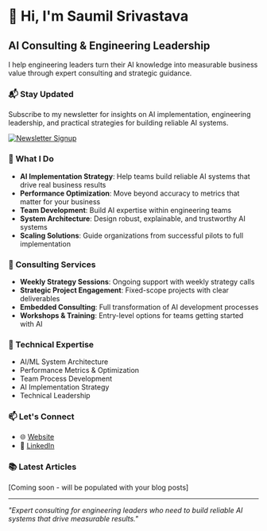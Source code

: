 # 👋 Hi, I'm Saumil Srivastava

## AI Consulting & Engineering Leadership

I help engineering leaders turn their AI knowledge into measurable business value through expert consulting and strategic guidance.

### 📬 Stay Updated
Subscribe to my newsletter for insights on AI implementation, engineering leadership, and practical strategies for building reliable AI systems.

[![Newsletter Signup](https://img.shields.io/badge/Subscribe_to_Newsletter-blue?style=for-the-badge)](https://www.saumilsrivastava.ai/newsletter)

### 🎯 What I Do

- **AI Implementation Strategy**: Help teams build reliable AI systems that drive real business results
- **Performance Optimization**: Move beyond accuracy to metrics that matter for your business
- **Team Development**: Build AI expertise within engineering teams
- **System Architecture**: Design robust, explainable, and trustworthy AI systems
- **Scaling Solutions**: Guide organizations from successful pilots to full implementation

### 💼 Consulting Services

- **Weekly Strategy Sessions**: Ongoing support with weekly strategy calls
- **Strategic Project Engagement**: Fixed-scope projects with clear deliverables
- **Embedded Consulting**: Full transformation of AI development processes
- **Workshops & Training**: Entry-level options for teams getting started with AI

### 🔧 Technical Expertise

- AI/ML System Architecture
- Performance Metrics & Optimization
- Team Process Development
- AI Implementation Strategy
- Technical Leadership

### 📫 Let's Connect

- 🌐 [Website](https://saumilsrivastava.ai/)
- 💼 [LinkedIn](linkedin.com/in/saumilsrivastava)

### 📚 Latest Articles

[Coming soon - will be populated with your blog posts]

---

*"Expert consulting for engineering leaders who need to build reliable AI systems that drive measurable results."*
